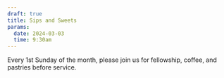 ```yaml
---
draft: true
title: Sips and Sweets
params:
  date: 2024-03-03
  time: 9:30am
---
```

Every 1st Sunday of the month, please join us for fellowship, coffee, and pastries before service.

<!--more-->
